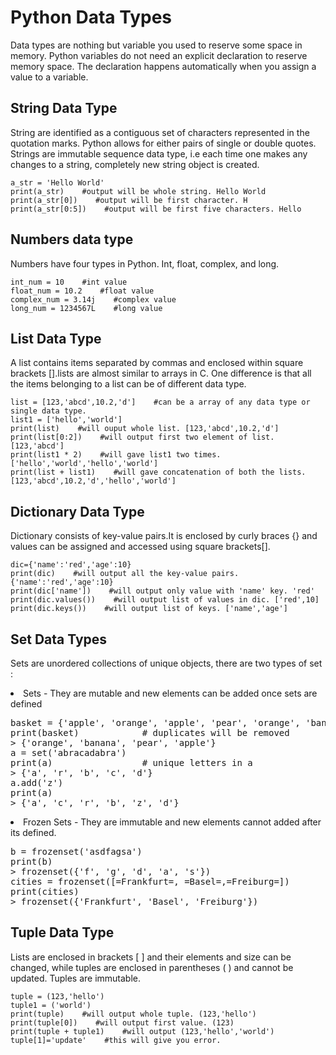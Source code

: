 # Python Data Types


Data types are nothing but variable you used to reserve some space in memory. Python variables do not need an explicit declaration to reserve memory space. The declaration happens automatically when you assign a value to a variable.



## String Data Type


String are identified as a contiguous set of characters represented in the quotation marks. Python allows for either pairs of single or double quotes.
Strings are immutable sequence data type, i.e each time one makes any changes to a string, completely new string object is created.

```
a_str = 'Hello World'
print(a_str)    #output will be whole string. Hello World
print(a_str[0])    #output will be first character. H
print(a_str[0:5])    #output will be first five characters. Hello

```



## Numbers data type


Numbers have four types in Python. Int, float, complex, and long.

```
int_num = 10    #int value
float_num = 10.2    #float value
complex_num = 3.14j    #complex value
long_num = 1234567L    #long value

```



## List Data Type


A list contains items separated by commas and enclosed within square brackets [].lists are almost similar to arrays in C. One difference is that all the items belonging to a list can be of different data type.

```
list = [123,'abcd',10.2,'d']    #can be a array of any data type or single data type.
list1 = ['hello','world']
print(list)    #will ouput whole list. [123,'abcd',10.2,'d']
print(list[0:2])    #will output first two element of list. [123,'abcd']
print(list1 * 2)    #will gave list1 two times. ['hello','world','hello','world']
print(list + list1)    #will gave concatenation of both the lists. [123,'abcd',10.2,'d','hello','world']

```



## Dictionary Data Type


Dictionary consists of key-value pairs.It is enclosed by curly braces {} and values can be assigned and accessed using square brackets[].

```
dic={'name':'red','age':10}
print(dic)    #will output all the key-value pairs. {'name':'red','age':10}
print(dic['name'])    #will output only value with 'name' key. 'red'
print(dic.values())    #will output list of values in dic. ['red',10]
print(dic.keys())    #will output list of keys. ['name','age']

```



## Set Data Types


Sets are unordered collections of unique objects, there are two types of set :

<li>
Sets - They are mutable and new elements can be added once sets are defined
<pre>basket = {'apple', 'orange', 'apple', 'pear', 'orange', 'banana'} 
print(basket)            # duplicates will be removed
> {'orange', 'banana', 'pear', 'apple'}
a = set('abracadabra')
print(a)                 # unique letters in a
> {'a', 'r', 'b', 'c', 'd'}
a.add('z')
print(a)
> {'a', 'c', 'r', 'b', 'z', 'd'}
</pre>
</li>
<li>
Frozen Sets - They are immutable and new elements cannot added after its defined.
<pre>b = frozenset('asdfagsa')
print(b)
> frozenset({'f', 'g', 'd', 'a', 's'})
cities = frozenset([=Frankfurt=, =Basel=,=Freiburg=])
print(cities)
> frozenset({'Frankfurt', 'Basel', 'Freiburg'})
</pre>
</li>



## Tuple Data Type


Lists are enclosed in brackets [ ] and their elements and size can be changed, while tuples are enclosed in parentheses ( ) and cannot be updated.
Tuples are immutable.

```
tuple = (123,'hello')
tuple1 = ('world')
print(tuple)    #will output whole tuple. (123,'hello')
print(tuple[0])    #will output first value. (123)
print(tuple + tuple1)    #will output (123,'hello','world')
tuple[1]='update'    #this will give you error.

```

